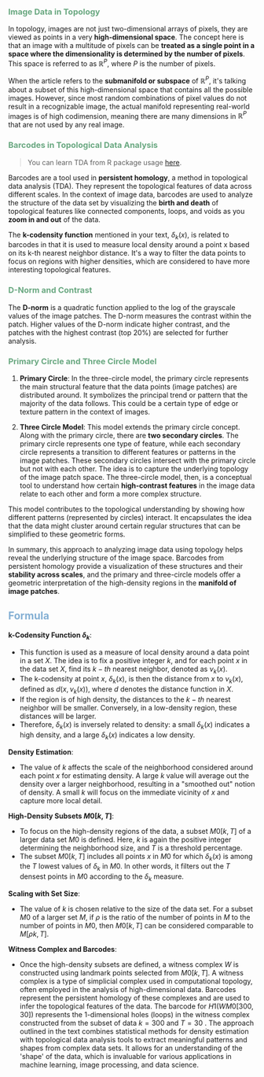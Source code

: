 ### <font color="#6aa881">Image Data in Topology</font>
In topology, images are not just two-dimensional arrays of pixels, they are viewed as points in a very **high-dimensional space**. The concept here is that an image with a multitude of pixels can be **treated as a single point in a space where the dimensionality is determined by the number of pixels**. This space is referred to as $\mathbb{R}^P$, where $P$ is the number of pixels.

When the article refers to the **submanifold or subspace** of $\mathbb{R}^P$, it's talking about a subset of this high-dimensional space that contains all the possible images. However, since most random combinations of pixel values do not result in a recognizable image, the actual manifold representing real-world images is of high codimension, meaning there are many dimensions in $\mathbb{R}^P$ that are not used by any real image.

### <font color="#6aa881">Barcodes in Topological Data Analysis</font>
> You can learn TDA from R package usage [here](https://cran.r-project.org/web/packages/TDA/vignettes/article.pdf).

Barcodes are a tool used in **persistent homology**, a method in topological data analysis (TDA). They represent the topological features of data across different scales. In the context of image data, barcodes are used to analyze the structure of the data set by visualizing the **birth and death** of topological features like connected components, loops, and voids as you **zoom in and out** of the data.

The **k-codensity function** mentioned in your text, $δ_k(x)$, is related to barcodes in that it is used to measure local density around a point x based on its k-th nearest neighbor distance. It's a way to filter the data points to focus on regions with higher densities, which are considered to have more interesting topological features.

### <font color="#6aa881">D-Norm and Contrast</font>
The **D-norm** is a quadratic function applied to the log of the grayscale values of the image patches. The D-norm measures the contrast within the patch. Higher values of the D-norm indicate higher contrast, and the patches with the highest contrast (top 20%) are selected for further analysis.

### <font color="#6aa881">Primary Circle and Three Circle Model</font>
1. **Primary Circle**: In the three-circle model, the primary circle represents the main structural feature that the data points (image patches) are distributed around. It symbolizes the principal trend or pattern that the majority of the data follows. This could be a certain type of edge or texture pattern in the context of images.

2. **Three Circle Model**: This model extends the primary circle concept. Along with the primary circle, there are **two secondary circles**. The primary circle represents one type of feature, while each secondary circle represents a transition to different features or patterns in the image patches. These secondary circles intersect with the primary circle but not with each other. The idea is to capture the underlying topology of the image patch space. The three-circle model, then, is a conceptual tool to understand how certain **high-contrast features** in the image data relate to each other and form a more complex structure.

This model contributes to the topological understanding by showing how different patterns (represented by circles) interact. It encapsulates the idea that the data might cluster around certain regular structures that can be simplified to these geometric forms.

In summary, this approach to analyzing image data using topology helps reveal the underlying structure of the image space. Barcodes from persistent homology provide a visualization of these structures and their **stability across scales**, and the primary and three-circle models offer a geometric interpretation of the high-density regions in the **manifold of image patches**.

## <font color="#85b0d4">Formula</font>
**k-Codensity Function $δ_k$**:
- This function is used as a measure of local density around a data point in a set $X$. The idea is to fix a positive integer $k$, and for each point $x$ in the data set $X$, find its $k-th$ nearest neighbor, denoted as $ν_k(x)$.
- The k-codensity at point $x$, $δ_k(x)$, is then the distance from $x$ to $ν_k(x)$, defined as $d(x,ν_k(x))$, where $d$ denotes the distance function in $X$.
- If the region is of high density, the distances to the $k-th$ nearest neighbor will be smaller. Conversely, in a low-density region, these distances will be larger.
- Therefore, $δ_k(x)$ is inversely related to density: a small $δ_k(x)$ indicates a high density, and a large $δ_k(x)$ indicates a low density.

**Density Estimation**:
- The value of $k$ affects the scale of the neighborhood considered around each point $x$ for estimating density. A large $k$ value will average out the density over a larger neighborhood, resulting in a "smoothed out" notion of density. A small $k$ will focus on the immediate vicinity of $x$ and capture more local detail.

**High-Density Subsets $M0[k,T]$**:
- To focus on the high-density regions of the data, a subset $M0[k,T]$ of a larger data set $M0$ is defined. Here, $k$ is again the positive integer determining the neighborhood size, and $T$ is a threshold percentage.
- The subset $M0[k,T]$ includes all points $x$ in $M0$ for which $δ_k(x)$ is among the $T%$ lowest values of $δ_k$ in $M0$. In other words, it filters out the $T%$ densest points in $M0$ according to the $δ_k$ measure.

**Scaling with Set Size**:
- The value of $k$ is chosen relative to the size of the data set. For a subset $M0$ of a larger set $M$, if $ρ$ is the ratio of the number of points in $M$ to the number of points in $M0$, then $M0[k,T]$ can be considered comparable to $M[ρk,T]$.

**Witness Complex and Barcodes**:
- Once the high-density subsets are defined, a witness complex $W$ is constructed using landmark points selected from $M0[k,T]$. A witness complex is a type of simplicial complex used in computational topology, often employed in the analysis of high-dimensional data.
Barcodes represent the persistent homology of these complexes and are used to infer the topological features of the data. The barcode for $H1(WM0[300,30])$ represents the 1-dimensional holes (loops) in the witness complex constructed from the subset of data $k=300$ and $T=30%$
.
The approach outlined in the text combines statistical methods for density estimation with topological data analysis tools to extract meaningful patterns and shapes from complex data sets. It allows for an understanding of the 'shape' of the data, which is invaluable for various applications in machine learning, image processing, and data science.
